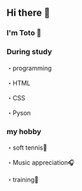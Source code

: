 ## Hi there 👋
### I'm Toto 🌵

### During study
・programming

・HTML

・CSS

・Pyson

### my hobby
・soft tennis🎾

・Music appreciation🎧

・training💪



<!--
**Yo33333/Yo33333** is a ✨ _special_ ✨ repository because its `README.md` (this file) appears on your GitHub profile.

Here are some ideas to get you started:

- 🔭 I’m currently working on ...
- 🌱 I’m currently learning ...　
- 👯 I’m looking to collaborate on ...
- 🤔 I’m looking for help with ...
- 💬 Ask me about ...
- 📫 How to reach me: ...
- 😄 Pronouns: ...
- ⚡ Fun fact: ...
-->
